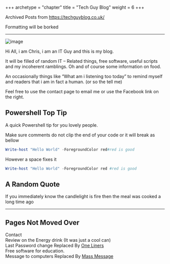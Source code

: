 +++
archetype = "chapter"
title = "Tech Guy Blog"
weight = 6
+++


Archived Posts from https://techguyblog.co.uk/  

Formatting will be borked

---  

![image](../../TechGuyBlog/images/tgb.png)

Hi All, i am Chris, i am an IT Guy and this is my blog.

It will be filled of random IT – Related things, free software, useful scripts and my incoherent ramblings. Oh and of course some information on food.

An occasionally things like “What am i listening too today” to remind myself and readers that i am in fact a human. (or so the tell me)

Feel free to use the contact page to email me or use the Facebook link on the right.

## Powershell Top Tip

A quick Powershell tip for you lovely people.

Make sure comments do not clip the end of your code or it will break as bellow

```Powershell
Write-host "Hello World" -ForegroundColor red#red is good
```

However a space fixes it

```PowerShell
Write-host "Hello World" -ForegroundColor red #red is good
```

## A Random Quote

If you immediately know the candlelight is fire then the meal was cooked a long time ago


---

## Pages Not Moved Over

Contact  
Review on the Energy drink (It was just a cool can)  
Last Password change Replaced By [One Liners](../../PowerShell/OneLiners)  
Free software for education.  
Message to computers Replaced By [Mass Message](../../PowerShell/MassMessage)  

